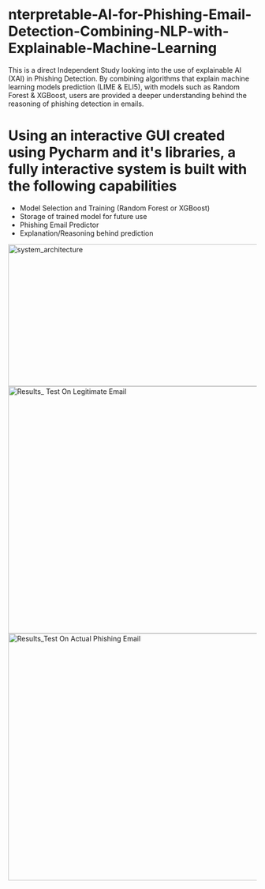 # nterpretable-AI-for-Phishing-Email-Detection-Combining-NLP-with-Explainable-Machine-Learning
This is a direct Independent Study looking into the use of explainable AI (XAI) in Phishing Detection. By combining algorithms that explain machine learning models prediction (LIME &amp; ELI5), with models such as Random Forest &amp; XGBoost, users are provided a deeper understanding behind the reasoning of phishing detection in emails.

# Using an interactive GUI created using Pycharm and it's libraries, a fully interactive system is built with the following capabilities

  - Model Selection and Training (Random Forest or XGBoost)
  - Storage of trained model for future use
  - Phishing Email Predictor
  - Explanation/Reasoning behind prediction

<img width="536" height="287" alt="system_architecture" src="https://github.com/user-attachments/assets/a704a8c9-8f4b-4213-9762-75dbbbb1991d" />


<img width="640" height="500" alt="Results_ Test On Legitimate Email" src="https://github.com/user-attachments/assets/65b64f98-e977-4d3f-a6b7-101d3f3a42f9" />
<img width="650" height="500" alt="Results_Test On Actual Phishing Email" src="https://github.com/user-attachments/assets/91444a41-7147-4af3-9946-43f5532d3289" />
